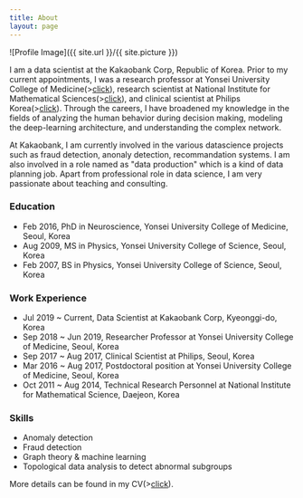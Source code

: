 ```yaml
---
title: About
layout: page
---
```

![Profile Image]({{ site.url }}/{{ site.picture }})

I am a data scientist at the Kakaobank Corp, Republic of Korea. Prior to my current appointments, I was a research professor at Yonsei University College of Medicine(><a href="http://www.yonsei.ac.kr)" target="_blank">click</a>), research scientist at National Institute for Mathematical Sciences(><a href="http://www.nims.re.kr" target="_blank">click</a>), and clinical scientist at Philips Korea(><a href="https://www.philips.co.kr/" target="_blank">click</a>). Through the careers, I have broadened my knowledge in the fields of analyzing the human behavior during decision making, modeling the deep-learning architecture, and understanding the complex network.

At Kakaobank, I am currently involved in the various datascience projects such as fraud detection, anonaly detection, recommandation systems. I am also involved in a role named as "data production" which is a kind of data planning job. Apart from professional role in data science, I am very passionate about teaching and consulting. 

### Education
- Feb 2016, PhD in Neuroscience, Yonsei University College of Medicine, Seoul, Korea  
- Aug 2009, MS in Physics, Yonsei University College of Science, Seoul, Korea  
- Feb 2007, BS in Physics, Yonsei University College of Science, Seoul, Korea  


### Work Experience
- Jul 2019 ~ Current, Data Scientist at Kakaobank Corp, Kyeonggi-do, Korea  
- Sep 2018 ~ Jun 2019, Researcher Professor at Yonsei University College of Medicine, Seoul, Korea  
- Sep 2017 ~ Aug 2017, Clinical Scientist at Philips, Seoul, Korea  
- Mar 2016 ~ Aug 2017, Postdoctoral position at Yonsei University College of Medicine, Seoul, Korea  
- Oct 2011 ~ Aug 2014, Technical Research Personnel at National Institute for Mathematical Science, Daejeon, Korea  


### Skills
- Anomaly detection   
- Fraud detection  
- Graph theory & machine learning  
- Topological data analysis to detect abnormal subgroups   

More details can be found in my CV(><a href = "https://drive.google.com/file/d/0B-DFPpgutmKSTzlaM0U3VVZTQW8/edit?usp=sharing" target="_blank">click</a>).
